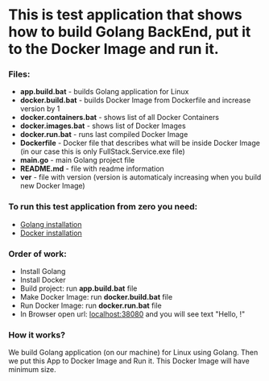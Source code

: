 # This is test application that shows how to build Golang BackEnd, put it to the Docker Image and run it.

### Files:
  - **app.build.bat** - builds Golang application for Linux
  - **docker.build.bat** - builds Docker Image from Dockerfile and increase version by 1
  - **docker.containers.bat** - shows list of all Docker Containers
  - **docker.images.bat** - shows list of Docker Images
  - **docker.run.bat** - runs last compiled Docker Image
  - **Dockerfile** - Docker file that describes what will be inside Docker Image (in our case this is only FullStack.Service.exe file)
  - **main.go** - main Golang project file 
  - **README.md** - file with readme information
  - **ver** - file with version (version is automaticaly increasing when you build new Docker Image)

### To run this test application from zero you need:
  - [Golang installation](https://golang.org/doc/install)
  - [Docker installation](https://docs.docker.com/docker-for-windows/install/)

### Order of work:
  - Install Golang
  - Install Docker
  - Build project: run **app.build.bat** file
  - Make Docker Image: run **docker.build.bat** file
  - Run Docker Image: run **docker.run.bat** file
  - In Browser open url: [localhost:38080](http://localhost:38080) and you will see text "Hello, !"

### How it works?
We build Golang application (on our machine) for Linux using Golang. Then we put this App to Docker Image and Run it.
This Docker Image will have minimum size.
